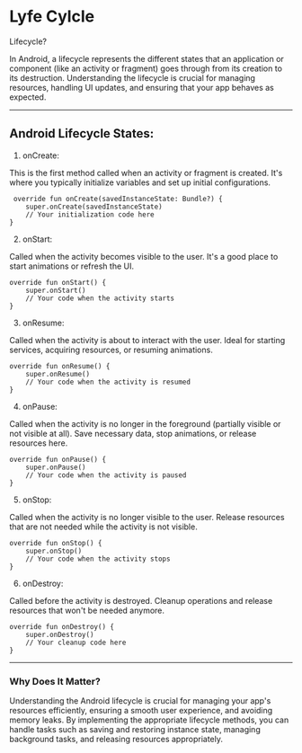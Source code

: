 
# Lyfe Cylcle

Lifecycle?

In Android, a lifecycle represents the different states that an application or component (like an activity or fragment) goes through from its creation to its destruction. Understanding the lifecycle is crucial for managing resources, handling UI updates, and ensuring that your app behaves as expected.

---

## Android Lifecycle States:

1. onCreate:

This is the first method called when an activity or fragment is created.
It's where you typically initialize variables and set up initial configurations.
```
 override fun onCreate(savedInstanceState: Bundle?) {
    super.onCreate(savedInstanceState)
    // Your initialization code here
}  
```
2. onStart:

Called when the activity becomes visible to the user.
It's a good place to start animations or refresh the UI.
```
override fun onStart() {
    super.onStart()
    // Your code when the activity starts
}
```
3. onResume:

Called when the activity is about to interact with the user.
Ideal for starting services, acquiring resources, or resuming animations.
```
override fun onResume() {
    super.onResume()
    // Your code when the activity is resumed
}
```
4. onPause:

Called when the activity is no longer in the foreground (partially visible or not visible at all).
Save necessary data, stop animations, or release resources here.
```
override fun onPause() {
    super.onPause()
    // Your code when the activity is paused
}
```
5. onStop:

Called when the activity is no longer visible to the user.
Release resources that are not needed while the activity is not visible.
```
override fun onStop() {
    super.onStop()
    // Your code when the activity stops
}
```
6. onDestroy:

Called before the activity is destroyed.
Cleanup operations and release resources that won't be needed anymore.
```
override fun onDestroy() {
    super.onDestroy()
    // Your cleanup code here
}
```
---
### Why Does It Matter?

Understanding the Android lifecycle is crucial for managing your app's resources efficiently, ensuring a smooth user experience, and avoiding memory leaks. By implementing the appropriate lifecycle methods, you can handle tasks such as saving and restoring instance state, managing background tasks, and releasing resources appropriately.

